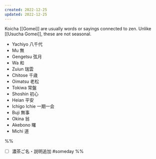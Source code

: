 ```yaml
---
created: 2022-12-25
updated: 2022-12-25
---
```

Koicha [[Gomei]] are usually words or sayings connected to zen. Unlike [[Usucha Gomei]], these are not seasonal.

- Yachiyo 八千代
- Mu 無
- Gengetsu 弦月
- Wa 和
- Zuiun 瑞雲
- Chitose 千歳
- Oimatsu 老松
- Tokiwa 常盤
- Shoshin 初心
- Heian 平安
- Ichigo Ichie 一期一会
- Buji 無事
- Okina 翁
- Akebono 曙
- Michi 道

%%
- [ ] 濃茶ご名・説明追加 #someday
%%
